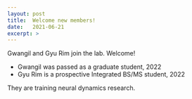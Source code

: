 ```yaml
---
layout: post
title:  Welcome new members!
date:   2021-06-21
excerpt: >
---
```



  Gwangil and Gyu Rim join the lab.  Welcome!
  
  - Gwangil was passed as a graduate student, 2022
  - Gyu Rim is a prospective Integrated BS/MS student, 2022
  
  They are training neural dynamics research.
